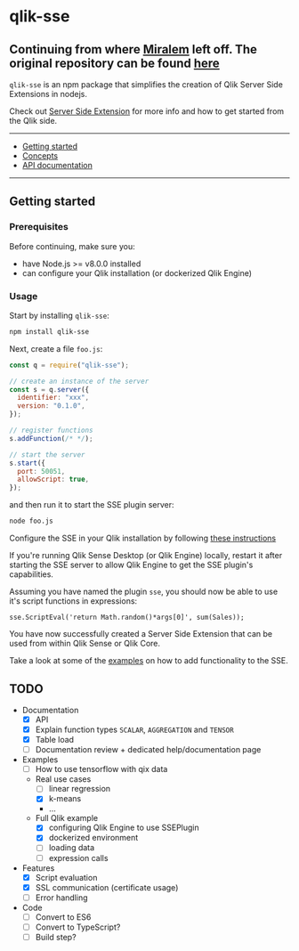 # qlik-sse

## Continuing from where [Miralem](https://github.com/miralemd) left off. The original repository can be found [here](https://github.com/miralemd/qlik-sse)

`qlik-sse` is an npm package that simplifies the creation of Qlik Server Side Extensions in nodejs.

Check out [Server Side Extension](https://github.com/qlik-oss/server-side-extension) for more info and how to get started from the Qlik side.

---

- [Getting started](#getting-started)
- [Concepts](./docs/concepts.md)
- [API documentation](./docs/api.md)

---

## Getting started

### Prerequisites

Before continuing, make sure you:

- have Node.js >= v8.0.0 installed
- can configure your Qlik installation (or dockerized Qlik Engine)

### Usage

Start by installing `qlik-sse`:

```sh
npm install qlik-sse
```

Next, create a file `foo.js`:

```js
const q = require("qlik-sse");

// create an instance of the server
const s = q.server({
  identifier: "xxx",
  version: "0.1.0",
});

// register functions
s.addFunction(/* */);

// start the server
s.start({
  port: 50051,
  allowScript: true,
});
```

and then run it to start the SSE plugin server:

```sh
node foo.js
```

Configure the SSE in your Qlik installation by following [these instructions](https://github.com/qlik-oss/server-side-extension/blob/master/docs/configuration.md)

If you're running Qlik Sense Desktop (or Qlik Engine) locally, restart it after starting the SSE server to allow Qlik Engine to get the SSE plugin's capabilities.

Assuming you have named the plugin `sse`, you should now be able to use it's script functions in expressions:

```basic
sse.ScriptEval('return Math.random()*args[0]', sum(Sales));
```

You have now successfully created a Server Side Extension that can be used from within Qlik Sense or Qlik Core.

Take a look at some of the [examples](./examples) on how to add functionality to the SSE.

## TODO

- Documentation
  - [x] API
  - [x] Explain function types `SCALAR`, `AGGREGATION` and `TENSOR`
  - [x] Table load
  - [ ] Documentation review + dedicated help/documentation page
- Examples
  - [ ] How to use tensorflow with qix data
  - Real use cases
    - [ ] linear regression
    - [x] k-means
    - ...
  - Full Qlik example
    - [x] configuring Qlik Engine to use SSEPlugin
    - [x] dockerized environment
    - [ ] loading data
    - [ ] expression calls
- Features
  - [x] Script evaluation
  - [x] SSL communication (certificate usage)
  - [ ] Error handling
- Code
  - [ ] Convert to ES6
  - [ ] Convert to TypeScript?
  - [ ] Build step?
